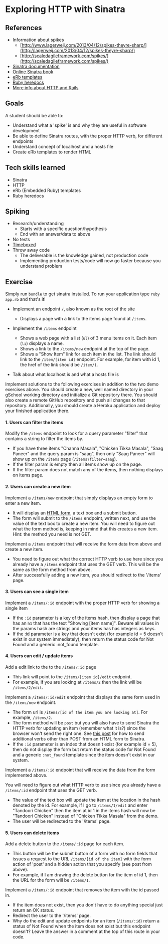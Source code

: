 # Exploring HTTP with Sinatra

## References
* Information about spikes
    * [http://www.lagerweij.com/2013/04/12/spikes-theyre-sharp/](http://lagerweij.com/2013/04/12/spikes-theyre-sharp/)
    * [http://scaledagileframework.com/spikes/](http://scaledagileframework.com/spikes/)
* [Sinatra documentation](http://www.sinatrarb.com/documentation.html)
* [Online Sinatra book](http://sinatra-book.gittr.com/)
* [eRb templates](http://www.stuartellis.eu/articles/erb/)
* [Ruby heredocs](http://blog.jayfields.com/2006/12/ruby-multiline-strings-here-doc-or.html)
* [More info about HTTP and Rails](http://robots.thoughtbot.com/back-to-basics-http-requests)

## Goals

A student should be able to:

* Understand what a 'spike' is and why they are useful in software development
* Be able to define Sinatra routes, with the proper HTTP verb, for different endpoints
* Understand concept of localhost and a hosts file
* Create eRb templates to render HTML

## Tech skills learned

* Sinatra
* HTTP
* eRb (Embedded Ruby) templates
* Ruby heredocs

## Spiking

* Research/understanding
    * Starts with a specific question/hypothesis
    * End with an answer/data to above
* No tests
* [Timeboxed](http://en.wikipedia.org/wiki/Timeboxing)
* Throw away code
    * The deliverable is the knowledge gained, not production code
    * Implementing production tests/code will now go faster because you understand problem

## Exercise

Simply run `bundle` to get sinatra installed. To run your application type `ruby app.rb` and that's it!

* Implement an endpoint `/`, also known as the root of the site
    * Displays a page with a link to the items page found at `/items`.

* Implement the `/items` endpoint
    * Shows a web page with a list (`ul`) of 3 menu items on it. Each item (`li`) displays a name.
    * Shows a link to the `/items/new` endpoint at the top of the page.
    * Shows a "Show Item" link for each item in the list. The link should link to the
    `/item/[item id]` endpoint. For example, for item with id 1, the href of the link should be
    `/item/1`.

* Talk about what localhost is and what a hosts file is

Implement solutions to the following exercises in addition to the two demo exercises above.
You should create a new, well named directory in your gSchool working directory and initialize a
Git repository there. You should also create a remote GitHub repository and push all changes to that repository.
Additionally, you should create a Heroku application and deploy your finished application there.

#### 1. Users can filter the items

Modify the `/items` endpoint to look for a query parameter "filter" that contains a string to filter
the items by.

  * If you have three items "Channa Masala", "Chicken Tikka Masala", "Saag Paneer" and
  the query param is "saag", then only "Saag Paneer" will show up on the `/items` page (`/items?filter=saag`).
  * If the filter param is empty then all items show up on the page.
  * If the filter param does not match any of the items, then nothing displays on items page.

#### 2. Users can create a new item

Implement a `/items/new` endpoint that simply displays an empty form to enter a new item.

  * It will display an [HTML form](https://developer.mozilla.org/en-US/docs/Web/Guide/HTML/Forms),
  a text box and a submit button.
  * The form will submit to the `/items` endpoint, written next, and use the value of the text box to create a new
  item. You will need to figure out what the form method is, keeping in mind that this creates a new item. Hint: the method you need is not GET.

Implement a `/items` endpoint that will receive the form data from above and create a new item.

  * You need to figure out what the correct HTTP verb to use here since you already have a `/items` endpoint
  that uses the GET verb. This will be the same as the form method from above.
  * After successfully adding a new item, you should redirect to the '/items' page.

#### 3. Users can see a single item

Implement a `/items/:id` endpoint with the proper HTTP verb for showing a single item

  * If the `:id` parameter is a key of the items hash, then display a page that has an `h1` that has the
  text "Showing [item name]". Beware all values in the params hash are strings and your items has has integers as keys.
  * If the :id parameter is a key that doesn't exist (for example id = 5 doesn't exist in our system immediately), then
  return the status code for Not Found and a generic :not_found template.

#### 4. Users can edit / update items

Add a edit link to the to the `/items/:id` page

  * This link will point to the `/items/[item id]/edit` endpoint.
  * For example, if you are looking at `/items/2` then the link will be `/items/2/edit`.

Implement a `/items/:id/edit` endpoint that displays the same form used in the `/items/new` endpoint.

  * The form url is `/items/[id of the item you are looking at]`. For example, `/items/2`.
  * The form method will be `post` but you will also have to send Sinatra the HTTP verb for updating an item (remember what it is?)
  since the browser won't send the right one.
  See [this post](http://mikeebert.tumblr.com/post/26877173686/quick-tip-using-put-and-delete-in-sinatra)
  for how to send additional verbs other than POST from an HTML form to Sinatra.
  * If the `:id` parameter is an index that doesn't exist (for example id = 5), then do not display the form but
  return the status code for Not Found and a generic `:not_found` template since the item doesn't exist in our system.

Implement a `/items/:id` endpoint that will receive the data from the form implemented above.

You will need to figure out what HTTP verb to use since you already have a `/items/:id` endpoint that uses the GET verb.

  * The value of the text box will update the item at the location in the hash denoted by
  the id. For example, if I go to `/items/1/edit` and enter "Tandoori Chicken" then the item at id 1 in the items
  hash will now be "Tandoori Chicken" instead of "Chicken Tikka Masala" from the demo.
  * The user will be redirected to the '/items' page.

#### 5. Users can delete items

Add a delete button to the `/items/:id` page for each item.

  * This button will be the submit button of a form with no form fields that issues a request to the
  URL `/items/[id of the item]` with the form action of 'post' and a hidden action that you specify (see post from above).
  * For example, if I am drawing the delete button for the item of id 1, then the URL for the form will be `/items/1`.

Implement a `/items/:id` endpoint that removes the item with the id passed in.

  * If the item does not exist, then you don't have to do anything special just return an OK status.
  * Redirect the user to the '/items' page.
  * Why do the edit and update endpoints for an item (`/items/:id`) return a status of Not Found when the item does not exist but this
  endpoint doesn't? Leave the answer in a comment at the top of this route in your code.
